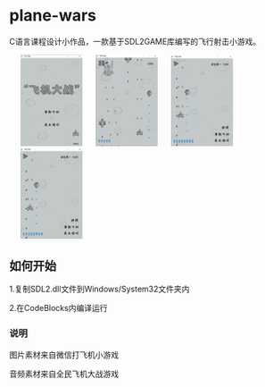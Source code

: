 # plane-wars

  C语言课程设计小作品，一款基于SDL2GAME库编写的飞行射击小游戏。
<div>
	<img src="https://github.com/Soundgreat/plane-wars/blob/master/overview/home.png" style="margin-left: 20px" width="22%" height="22%">
	<img src="https://github.com/Soundgreat/plane-wars/blob/master/overview/playing.png" style="margin-left: 20px" width="22%" height="22%">
	<img src="https://github.com/Soundgreat/plane-wars/blob/master/overview/pause.png" style="margin-left: 20px" width="22%" height="22%">
	<img src="https://github.com/Soundgreat/plane-wars/blob/master/overview/pause.png" style="margin-left: 20px" width="22%" height="22%">
</div>

## 如何开始
  1.复制SDL2.dll文件到Windows/System32文件夹内
  
  2.在CodeBlocks内编译运行

### 说明
  图片素材来自微信打飞机小游戏
  
  音频素材来自全民飞机大战游戏
